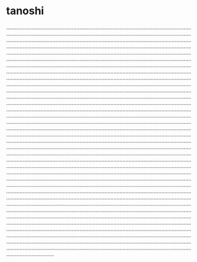 # tanoshi
................................................................................................................................................................................................................................................................................................................................................................................................................................................................................................................................................................................................................................................................................................................................................................................................................................................................................................................................................................................................................................................................................................................................................................................................................................................................................................................................................................................................................................................................................................................................................................................................................................................................................................................................................................................................................................................................................................................................................................................................................................................................................................................................................................................................................................................................................................................................................................................................................................................................................................................................................................................................................................................................................................................................................................................................................................................................................................................................................................................................................................................................................................................................................................................................................................................................................................................................................................................................................................................................................................................................................................................................................................................................................................................................................................................................................................................................................................................................................................................................................................................................................................................................................................................................................................................................................................................................................................................................................................................................................................................................................................................................................................................................................